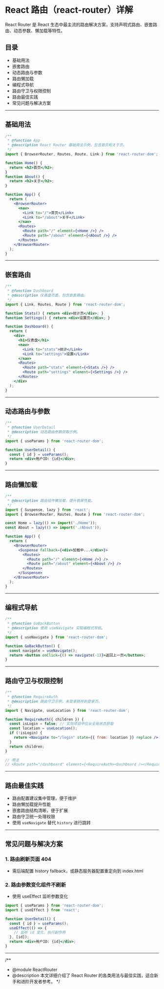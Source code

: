 # React 路由（react-router）详解

React Router 是 React 生态中最主流的路由解决方案，支持声明式路由、嵌套路由、动态参数、懒加载等特性。

## 目录
- 基础用法
- 嵌套路由
- 动态路由与参数
- 路由懒加载
- 编程式导航
- 路由守卫与权限控制
- 路由最佳实践
- 常见问题与解决方案

---

## 基础用法

```jsx
/**
 * @function App
 * @description React Router 基础用法示例，包含首页和关于页。
 */
import { BrowserRouter, Routes, Route, Link } from 'react-router-dom';

function Home() {
  return <h2>首页</h2>;
}
function About() {
  return <h2>关于</h2>;
}

function App() {
  return (
    <BrowserRouter>
      <nav>
        <Link to="/">首页</Link>
        <Link to="/about">关于</Link>
      </nav>
      <Routes>
        <Route path="/" element={<Home />} />
        <Route path="/about" element={<About />} />
      </Routes>
    </BrowserRouter>
  );
}
```

---

## 嵌套路由

```jsx
/**
 * @function Dashboard
 * @description 仪表盘页面，包含嵌套路由。
 */
import { Link, Routes, Route } from 'react-router-dom';

function Stats() { return <div>统计页</div>; }
function Settings() { return <div>设置页</div>; }

function Dashboard() {
  return (
    <div>
      <h1>仪表盘</h1>
      <nav>
        <Link to="stats">统计</Link>
        <Link to="settings">设置</Link>
      </nav>
      <Routes>
        <Route path="stats" element={<Stats />} />
        <Route path="settings" element={<Settings />} />
      </Routes>
    </div>
  );
}
```

---

## 动态路由与参数

```jsx
/**
 * @function UserDetail
 * @description 动态路由参数获取示例。
 */
import { useParams } from 'react-router-dom';

function UserDetail() {
  const { id } = useParams();
  return <div>用户ID: {id}</div>;
}
```

---

## 路由懒加载

```jsx
/**
 * @description 路由组件懒加载，提升首屏性能。
 */
import { Suspense, lazy } from 'react';
import { BrowserRouter, Routes, Route } from 'react-router-dom';

const Home = lazy(() => import('./Home'));
const About = lazy(() => import('./About'));

function App() {
  return (
    <BrowserRouter>
      <Suspense fallback={<div>加载中...</div>}>
        <Routes>
          <Route path="/" element={<Home />} />
          <Route path="/about" element={<About />} />
        </Routes>
      </Suspense>
    </BrowserRouter>
  );
}
```

---

## 编程式导航

```jsx
/**
 * @function GoBackButton
 * @description 使用 useNavigate 实现编程式导航。
 */
import { useNavigate } from 'react-router-dom';

function GoBackButton() {
  const navigate = useNavigate();
  return <button onClick={() => navigate(-1)}>返回上一页</button>;
}
```

---

## 路由守卫与权限控制

```jsx
/**
 * @function RequireAuth
 * @description 路由守卫示例，未登录跳转到登录页。
 */
import { Navigate, useLocation } from 'react-router-dom';

function RequireAuth({ children }) {
  const isLogin = false; // 实际项目中应从全局状态获取
  const location = useLocation();
  if (!isLogin) {
    return <Navigate to="/login" state={{ from: location }} replace />;
  }
  return children;
}

// 用法
// <Route path="/dashboard" element={<RequireAuth><Dashboard /></RequireAuth>} />
```

---

## 路由最佳实践

- 路由配置建议集中管理，便于维护
- 路由懒加载提升性能
- 嵌套路由结构清晰，便于扩展
- 路由守卫统一处理权限
- 使用 `useNavigate` 替代 `history` 进行跳转

---

## 常见问题与解决方案

### 1. 路由刷新页面 404
- 需后端配置 history fallback，或静态服务器配置重定向到 index.html

### 2. 路由参数变化组件不刷新
- 使用 useEffect 监听参数变化

```jsx
import { useParams } from 'react-router-dom';
import { useEffect } from 'react';

function UserDetail() {
  const { id } = useParams();
  useEffect(() => {
    // 监听 id 变化，执行副作用
  }, [id]);
  return <div>用户ID: {id}</div>;
}
```

---

/**
 * @module ReactRouter
 * @description 本文详细介绍了 React Router 的各类用法与最佳实践，适合新手和进阶开发者参考。
 */ 